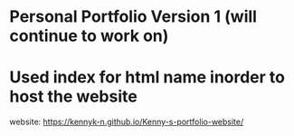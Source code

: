 # Personal Portfolio Version 1 (will continue to work on)
# Used index for html name inorder to host the website
website: https://kennyk-n.github.io/Kenny-s-portfolio-website/

